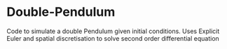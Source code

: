 # Double-Pendulum
Code to simulate a double Pendulum given initial conditions. Uses Explicit Euler and spatial discretisation to solve second order differential equation
